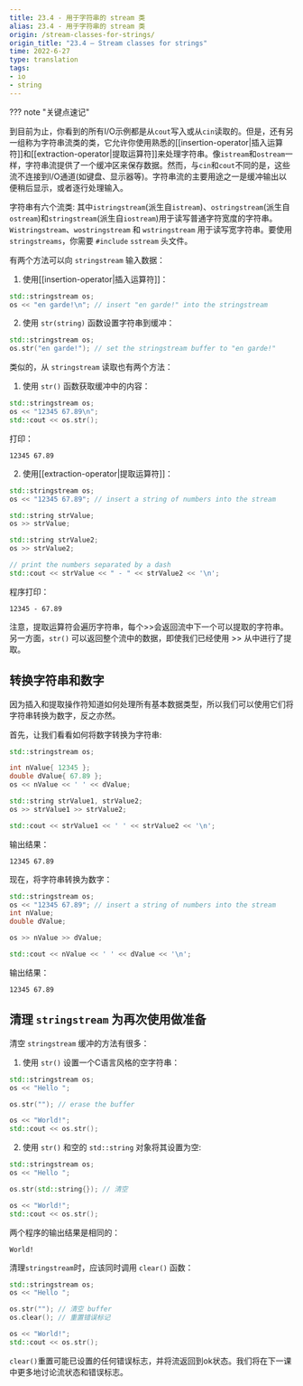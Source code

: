 ```yaml
---
title: 23.4 - 用于字符串的 stream 类
alias: 23.4 - 用于字符串的 stream 类
origin: /stream-classes-for-strings/
origin_title: "23.4 — Stream classes for strings"
time: 2022-6-27
type: translation
tags:
- io
- string
---
```


??? note "关键点速记"


到目前为止，你看到的所有I/O示例都是从`cout`写入或从`cin`读取的。但是，还有另一组称为字符串流类的类，它允许你使用熟悉的[[insertion-operator|插入运算符]]和[[extraction-operator|提取运算符]]来处理字符串。像`istream`和`ostream`一样，字符串流提供了一个缓冲区来保存数据。然而，与`cin`和`cout`不同的是，这些流不连接到I/O通道(如键盘、显示器等)。字符串流的主要用途之一是缓冲输出以便稍后显示，或者逐行处理输入。

字符串有六个流类: 其中`istringstream`(派生自`istream`)、`ostringstream`(派生自`ostream`)和`stringstream`(派生自`iostream`)用于读写普通字符宽度的字符串。`Wistringstream`、`wostringstream` 和 `wstringstream` 用于读写宽字符串。要使用 `stringstreams`，你需要 `#include` `sstream` 头文件。

有两个方法可以向 `stringstream` 输入数据：

1.  使用[[insertion-operator|插入运算符]]：

```cpp
std::stringstream os;
os << "en garde!\n"; // insert "en garde!" into the stringstream
```

2.  使用 `str(string)` 函数设置字符串到缓冲：

```cpp
std::stringstream os;
os.str("en garde!"); // set the stringstream buffer to "en garde!"
```

类似的，从 `stringstream` 读取也有两个方法：

1.  使用 `str()` 函数获取缓冲中的内容：

```cpp
std::stringstream os;
os << "12345 67.89\n";
std::cout << os.str();
```

打印：

```
12345 67.89
```

2.  使用[[extraction-operator|提取运算符]]：

```cpp
std::stringstream os;
os << "12345 67.89"; // insert a string of numbers into the stream

std::string strValue;
os >> strValue;

std::string strValue2;
os >> strValue2;

// print the numbers separated by a dash
std::cout << strValue << " - " << strValue2 << '\n';
```

程序打印：

```
12345 - 67.89
```

注意，提取运算符会遍历字符串，每个>>会返回流中下一个可以提取的字符串。另一方面，`str()` 可以返回整个流中的数据，即使我们已经使用 >> 从中进行了提取。

## 转换字符串和数字

因为插入和提取操作符知道如何处理所有基本数据类型，所以我们可以使用它们将字符串转换为数字，反之亦然。

首先，让我们看看如何将数字转换为字符串:

```cpp
std::stringstream os;

int nValue{ 12345 };
double dValue{ 67.89 };
os << nValue << ' ' << dValue;

std::string strValue1, strValue2;
os >> strValue1 >> strValue2;

std::cout << strValue1 << ' ' << strValue2 << '\n';
```

输出结果：

```
12345 67.89
```

现在，将字符串转换为数字：

```cpp
std::stringstream os;
os << "12345 67.89"; // insert a string of numbers into the stream
int nValue;
double dValue;

os >> nValue >> dValue;

std::cout << nValue << ' ' << dValue << '\n';
```

输出结果：

```
12345 67.89
```

## 清理 `stringstream` 为再次使用做准备

清空 `stringstream` 缓冲的方法有很多：

1.  使用 `str()` 设置一个C语言风格的空字符串：

```cpp
std::stringstream os;
os << "Hello ";

os.str(""); // erase the buffer

os << "World!";
std::cout << os.str();
```

2. 使用 `str()` 和空的 `std::string` 对象将其设置为空:

```cpp
std::stringstream os;
os << "Hello ";

os.str(std::string{}); // 清空

os << "World!";
std::cout << os.str();
```

两个程序的输出结果是相同的：

```
World!
```

清理`stringstream`时，应该同时调用 `clear()` 函数：

```cpp
std::stringstream os;
os << "Hello ";

os.str(""); // 清空 buffer
os.clear(); // 重置错误标记

os << "World!";
std::cout << os.str();
```

`clear()`重置可能已设置的任何错误标志，并将流返回到ok状态。我们将在下一课中更多地讨论流状态和错误标志。
